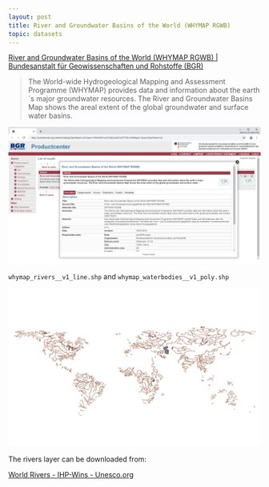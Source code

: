 ```yaml
---
layout: post
title: River and Groundwater Basins of the World (WHYMAP RGWB)
topic: datasets
---
```


[River and Groundwater Basins of the World (WHYMAP RGWB) \| Bundesanstalt für Geowissenschaften und Rohstoffe (BGR)](https://produktcenter.bgr.de/terraCatalog/DetailResult.do?fileIdentifier=54e5d435-ac3f-4d2e-9e42-bd77728c1e05)

> The World-wide Hydrogeological Mapping and Assessment Programme (WHYMAP) provides data and information about the earth´s major groundwater resources. The River and Groundwater Basins Map shows the areal extent of the global groundwater and surface water basins.

![WHYMAP](/images/WHYMAP/Productcenter.png)

`whymap_rivers__v1_line.shp` and `whymap_waterbodies__v1_poly.shp`

![WHYMAP rivers and waterbodies](/images/WHYMAP/RiversWaterbodiesQGIS.png)

The rivers layer can be downloaded from:

[World Rivers - IHP-Wins - Unesco.org](http://ihp-wins.unesco.org/layers/geonode:world_rivers)